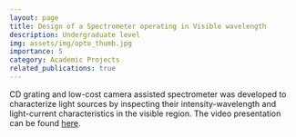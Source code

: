```yaml
---
layout: page
title: Design of a Spectrometer operating in Visible wavelength
description: Undergraduate level
img: assets/img/opto_thumb.jpg
importance: 5
category: Academic Projects
related_publications: true
---
```


CD grating and low-cost camera assisted spectrometer was developed to characterize light sources by inspecting their intensity-wavelength and light-current characteristics in the visible region. The video presentation can be found [here][LINK].



[LINK]:https://youtu.be/Xd82_UvV3w8?si=o34PSueTIs9gauen